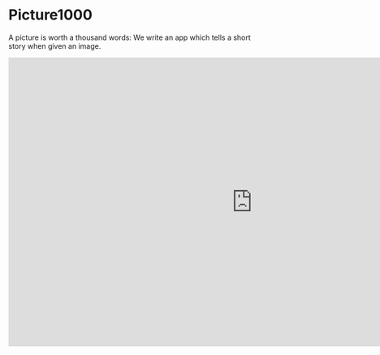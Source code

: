 # Picture1000
A picture is worth a thousand words: We write an app which tells a short story when given an image.

<iframe src="https://docs.google.com/presentation/d/1ikbEnaddY-rbu-MoXNW1Bh8NvqFze4HqleBacmgJIKQ/embed?start=false&loop=false&delayms=3000" frameborder="0" width="960" height="569" allowfullscreen="true" mozallowfullscreen="true" webkitallowfullscreen="true"></iframe>